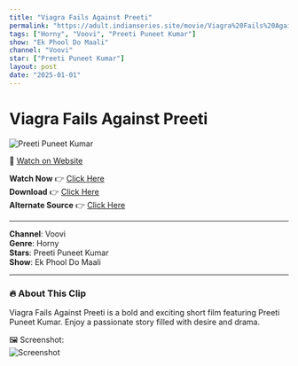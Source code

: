 ```yaml
---
title: "Viagra Fails Against Preeti"
permalink: "https://adult.indianseries.site/movie/Viagra%20Fails%20Against%20Preeti"
tags: ["Horny", "Voovi", "Preeti Puneet Kumar"]
show: "Ek Phool Do Maali"
channel: "Voovi"
star: ["Preeti Puneet Kumar"]
layout: post
date: "2025-01-01"
---
```


# Viagra Fails Against Preeti

![Preeti Puneet Kumar](https://shorts.desisins.com/wp-content/uploads/2024/11/Preeti-Puneet-Ek-Phool-Do-Maali-DesiSins.com_.jpg)

🔗 [Watch on Website](https://adult.indianseries.site/movie/Viagra%20Fails%20Against%20Preeti)

**Watch Now** 👉 [Click Here](https://adult.indianseries.site/movie/Viagra%20Fails%20Against%20Preeti)  
**Download** 👉 [Click Here](https://adult.indianseries.site/movie/Viagra%20Fails%20Against%20Preeti)  
**Alternate Source** 👉 [Click Here](https://adult.indianseries.site/movie/Viagra%20Fails%20Against%20Preeti)

---

**Channel**: Voovi  
**Genre**: Horny  
**Stars**: Preeti Puneet Kumar  
**Show**: Ek Phool Do Maali

---

### 🔥 About This Clip

Viagra Fails Against Preeti is a bold and exciting short film featuring Preeti Puneet Kumar. Enjoy a passionate story filled with desire and drama.
 
🖼️ Screenshot:  
![Screenshot](https://shorts.desisins.com/wp-content/uploads/2024/11/Preeti-Puneet-Ek-Phool-Do-Maali-DesiSins.com_.jpg)
